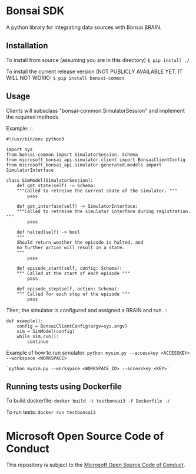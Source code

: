 Bonsai SDK
==========

A python library for integrating data sources with Bonsai BRAIN.


Installation
------------
To install from source (assuming you are in this directory)
    `$ pip install ./`

To install the current release version (NOT PUBLICLY AVAILABLE YET. IT WILL NOT WORK):
    `$ pip install bonsai-common`

Usage
-----
Clients will subsclass "bonsai-common.SimulatorSession" and implement the required methods.

Example:
::

    #!/usr/bin/env python3

    import sys
    from bonsai-common import SimulatorSession, Schema
    from microsoft_bonsai_api.simulator.client import BonsaiClientConfig
    from microsoft_bonsai_api.simulator.generated.models import SimulatorInterface

    class SimModel(SimulatorSession):
        def get_state(self) -> Schema:
        """Called to retreive the current state of the simulator. """
            pass

        def get_interface(self) -> SimulatorInterface:
        """Called to retreive the simulator interface during registration. """
            pass
        
        def halted(self) -> bool
        """
        Should return weather the episode is halted, and
        no further action will result in a state.
        """
            pass

        def episode_start(self, config: Schema):
        """ Called at the start of each episode """
            pass
        
        def episode_step(self, action: Schema):
        """ Called for each step of the episode """
            pass

Then, the simulator is configured and assigned a BRAIN and run.
::

    def example():
        config = BonsaiClientConfig(argv=sys.argv)
        sim = SimModel(config)
        while sim.run():
            continue

Example of how to run simulator.
    `python mysim.py --accesskey <ACCESSKEY> --workspace <WORKSPACE>`

    `python mysim.py --workspace <WORKSPACE_ID> --accesskey <KEY>`

Running tests using Dockerfile
------------------------------
To build dockerfile:
    `docker build -t testbonsai3 -f Dockerfile ./`

To run tests:
    `docker run testbonsai3`


Microsoft Open Source Code of Conduct
==========

This repository is subject to the [Microsoft Open Source Code of Conduct](https://opensource.microsoft.com/codeofconduct).
